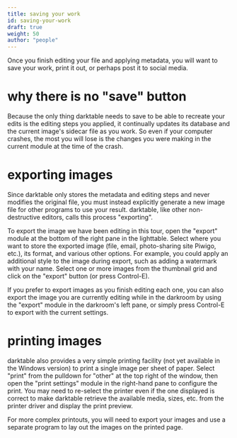 ```yaml
---
title: saving your work
id: saving-your-work
draft: true
weight: 50
author: "people"
---
```


Once you finish editing your file and applying metadata, you will want to save your work, print it out, or
perhaps post it to social media.

# why there is no "save" button

Because the only thing darktable needs to save to be able to recreate your edits is the editing steps you
applied, it continually updates its database and the current image's sidecar file as you work.  So even if
your computer crashes, the most you will lose is the changes you were making in the current module at the time
of the crash.


# exporting images

Since darktable only stores the metadata and editing steps and never modifies the original file, you must
instead explicitly generate a new image file for other programs to use your result.  darktable, like other
non-destructive editors, calls this process "exporting".

To export the image we have been editing in this tour, open the "export" module at the bottom of the right
pane in the lighttable.  Select where you want to store the exported image (file, email, photo-sharing site
Piwigo, etc.), its format, and various other options.  For example, you could apply an additional style to the
image during export, such as adding a watermark with your name.  Select one or more images from the thumbnail
grid and click on the "export" button (or press Control-E).

If you prefer to export images as you finish editing each one, you can also export the image you are currently
editing while in the darkroom by using the "export" module in the darkroom's left pane, or simply press
Control-E to export with the current settings.


# printing images

darktable also provides a very simple printing facility (not yet available in the Windows version) to print a
single image per sheet of paper.  Select "print" from the pulldown for "other" at the top right of the window,
then open the "print settings" module in the right-hand pane to configure the print.  You may need to
re-select the printer even if the one displayed is correct to make darktable retrieve the available media,
sizes, etc. from the printer driver and display the print preview.

For more complex printouts, you will need to export your images and use a separate program to lay out the
images on the printed page.
